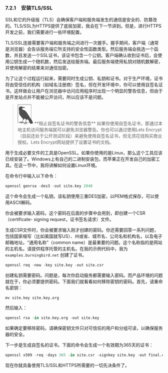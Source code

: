 

### 7.2.1　安装TLS/SSL

SSL和它的升级版（TLS）会确保客户端和服务端发生的通信是安全的、防篡改的。TLS/SSL为HTTPS提供了底层加密，我会在下一节讲到。但是，进行HTTPS开发之前，我们需要进行一些环境配置。

TLS/SSL连接需要客户端和服务端之间进行一次握手。握手期间，客户端（通常是浏览器）会告诉服务端它所支持的安全性函数类型。然后服务端会挑选一个函数，并且发送一个SSL证书，该证书包含一个公钥。客户端确认收到证书后，会使用公钥生成一个随机数，然后发送给服务端。最后服务端使用私钥对随机数解密，并使用解密的结果来对通信加密。

为了让这个过程运行起来，需要同时生成公钥、私钥和证书。对于生产环境，证书将由受信任的机构（如域名注册商）签名，但在开发环境中，你可以使用自签名证书。这样做会让用户在浏览器中访问应用程序时出现一个明显的警告信息，但由于是开发站点并不能被公开访问，所以应该不是问题。

> <img class="my_markdown" src="../images/79.png" style="zoom:50%;" />
> **阻止自签名证书的警告信息**
> 如果你使用自签名证书，那通过本地主机访问服务端就可以避免浏览器警告。你也可以通过使用Lets Encrypt（目前还处于公开测试阶段）来避免使用自签名证书，但无须花钱购买商业授权。Lets Encrypt网站提供了设置证书的文档。

用于生成必要文件的工具是OpenSSL。如果你使用的是Linux，那么这个工具应该已经安装了。Windows上有自己的二进制安装包，而苹果正在开发自己的加密工具。在这一节中，我将讲解如何设置Linux环境。

在命令行中输入以下命令：

```python
openssl genrsa -des3 -out site.key 2048
```

这个命令会生成一个私钥。该私钥使用三重DES加密，以PEM格式保存，可以使用ASCII解码。

你会被要求输入密码，这个密码在后面的步骤中会用到，即创建一个CSR（certificate- signing request，证书签名请求）文件。

生成CSR文件时，你会被要求输入刚才创建的密码。你还需要回答一系列问题，包括国家缩写（比如美国就写US）、州或省、城市名、公司名和机构名，以及电子邮箱地址。“通用名称”（common name）是最重要的问题。这个名称指的是网站的主机名。请提供程序托管的主机名。在我的示例代码中，我为 `examples.burningbird.net` 创建了证书。

```python
openssl req -new -key site.key -out site.csr
```

创建私钥需要密码。问题是，每次你启动服务都需要输入密码。而产品环境的问题就在于，你必须要提供密码。下面我们就看看如何移除密钥的密码。首先，请重命名密钥：

```python
mv site.key site.key.org
```

然后输入：

```python
openssl rsa -in site.key.org -out site.key
```

如果确定要移除密码，请确保密钥文件只对可信任的用户和分组可读，以确保服务器的安全。

下一步是生成自签名的证书。下面的命令会生成一个有效期为365天的证书：

```python
openssl x509 -req -days 365 -in site.csr -signkey site.key -out final.crt
```

现在你就具备使用TLS/SSL和HTTPS所需要的一切先决条件了。

